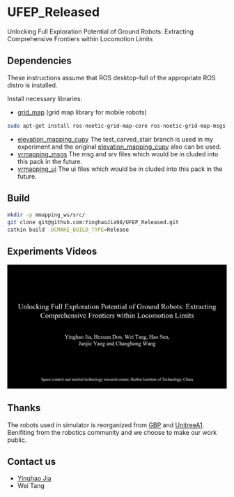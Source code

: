 # UFEP_Released
Unlocking Full Exploration Potential of Ground Robots: Extracting Comprehensive Frontiers within Locomotion Limits

## Dependencies
These instructions assume that ROS desktop-full of the appropriate ROS distro is installed.

Install necessary libraries:

- [grid_map](https://github.com/ANYbotics/grid_map) (grid map library for mobile robots)
```bash
sudo apt-get install ros-noetic-grid-map-core ros-noetic-grid-map-msgs
```
- [elevation_mapping_cupy](https://github.com/YinghaoJia98/elevation_mapping_cupy.git) The test_carved_stair branch is used in my experiment and the original [elevation_mapping_cupy](https://github.com/leggedrobotics/elevation_mapping_cupy.git) also can be used.
- [vrmapping_msgs](https://github.com/YinghaoJia98/vrmapping_msgs.git) The msg and srv files which would be in cluded into this pack in the future.
- [vrmapping_ui](https://github.com/YinghaoJia98/vrmapping_ui.git) The ui files which would be in cluded into this pack in the future.

## Build
```bash
mkdir -p mmapping_ws/src/
git clone git@github.com:YinghaoJia98/UFEP_Released.git
catkin build -DCMAKE_BUILD_TYPE=Release
```

## Experiments Videos
[![UFEP_video](img/VideoFront.png)](https://youtu.be/BR0pnA4IjLs)

## Thanks
The robots used in simulator is reorganized from [GBP](https://github.com/ntnu-arl/gbplanner_ros.git) and [UnitreeA1](https://github.com/ShuoYangRobotics/A1-QP-MPC-Controller.git).
Benifiting from the robotics community and we choose to make our work public.

## Contact us
* [Yinghao Jia](mailto:yinghaojia@163.com)
* Wei Tang